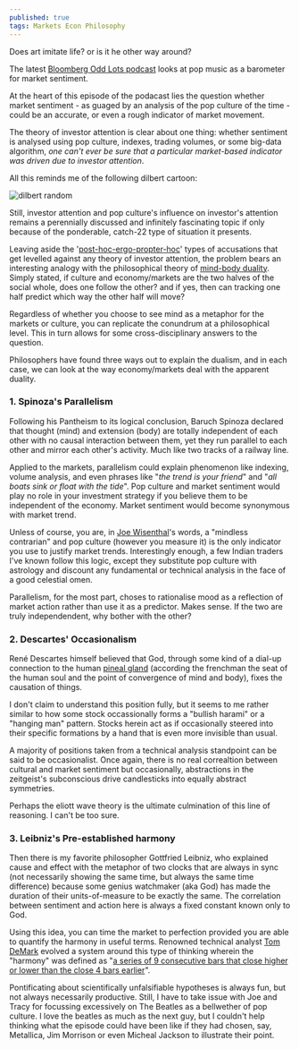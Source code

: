 ```yaml
---
published: true
tags: Markets Econ Philosophy
---
```

Does art imitate life? or is it he other way around? 

The latest [Bloomberg Odd Lots podcast](https://www.bloomberg.com/news/audio/2017-04-21/how-to-use-pop-music-to-forecast-the-stock-market) looks at pop music as a barometer for market sentiment. 

At the heart of this episode of the podacast lies the question whether market sentiment - as guaged by an analysis of the pop culture of the time - could be an accurate, or even a rough indicator of market movement.

The theory of investor attention is clear about one thing: whether sentiment is analysed using pop culture, indexes, trading volumes, or some big-data algorithm, _one can't ever be sure that a particular market-based indicator was driven due to investor attention_. 

All this reminds me of the following dilbert cartoon:

![dilbert random](http://assets.amuniversal.com/321a39e06d6401301d80001dd8b71c47)

Still, investor attention and pop culture's influence on investor's attention remains a perennially discussed and infinitely fascinating topic if only because of the ponderable, catch-22 type of situation it presents.

Leaving aside the '[post-hoc-ergo-propter-hoc](https://en.wikipedia.org/wiki/Post_hoc_ergo_propter_hoc)' types of accusations that get levelled against any theory of investor attention, the problem bears an interesting analogy with the philosophical theory of [mind-body duality](https://plato.stanford.edu/entries/dualism/#MinBod). Simply stated, if culture and economy/markets are the two halves of the social whole, does one follow the other? and if yes, then can tracking one half predict which way the other half will move?

Regardless of whether you choose to see mind as a metaphor for the markets or culture, you can replicate the conundrum at a philosophical level. This in turn allows for some cross-disciplinary answers to the question.

Philosophers have found three ways out to explain the dualism, and in each case, we can look at the way economy/markets deal with the apparent duality.

### 1. Spinoza's Parallelism
Following his Pantheism to its logical conclusion, Baruch Spinoza declared that thought (mind) and extension (body) are totally independent of each other with no causal interaction between them, yet they run parallel to each other and mirror each other's activity. Much like two tracks of a railway line. 

Applied to the markets, parallelism could explain phenomenon like indexing, volume analysis, and even phrases like "_the trend is your friend_" and "_all boats sink or float with the tide_". Pop culture and market sentiment would play no role in your investment strategy if you believe them to be independent of the economy. Market sentiment would become synonymous with market trend.

Unless of course, you are, in [Joe Wisenthal](https://twitter.com/TheStalwart)'s words, a "mindless contrarian" and pop culture (however you measure it) is the only indicator you use to justify market trends. Interestingly enough, a few Indian traders I've known follow this logic, except they substitute pop culture with astrology and discount any fundamental or technical analysis in the face of a good celestial omen.

Parallelism, for the most part, choses to rationalise mood as a reflection of market action rather than use it as a predictor. Makes sense. If the two are truly independendent, why bother with the other?

### 2. Descartes' Occasionalism
René Descartes himself believed that God, through some kind of a dial-up connection to the human [pineal gland](https://plato.stanford.edu/entries/pineal-gland/) (according the frenchman the seat of the human soul and the point of convergence of mind and body), fixes the causation of things.

I don't claim to understand this position fully, but it seems to me rather similar to how some stock occassionally forms a "bullish harami" or a "hanging man" pattern. Stocks herein act as if occasionally steered into their specific formations by a hand that is even more invisible than usual.

A majority of positions taken from a technical analysis standpoint can be said to be occasionalist. Once again, there is no real correaltion between cultural and market sentiment but occasionally, abstractions in the zeitgeist's subconscious drive candlesticks into equally abstract symmetries.

Perhaps the eliott wave theory is the ultimate culmination of this line of reasoning. I can't be too sure.

### 3. Leibniz's Pre-established harmony
Then there is my favorite philosopher Gottfried Leibniz, who explained cause and effect with the metaphor of two clocks that are always in sync (not necessarily showing the same time, but always the same time difference) because some genius watchmaker (aka God) has made the duration of their units-of-measure to be exactly the same. The correlation between sentiment and action here is always a fixed constant known only to God.

Using this idea, you can time the market to perfection provided you are able to quantify the harmony in useful terms. Renowned technical analyst [Tom DeMark]( https://en.wikipedia.org/wiki/Thomas_DeMark) evolved a system around this type of thinking wherein the "harmony" was defined as "[a series of 9 consecutive bars that close higher or lower than the close 4 bars earlier](https://www.seeitmarket.com/understanding-the-basics-of-demark-setups/)".

Pontificating about scientifically unfalsifiable hypotheses is always fun, but not always necessarily productive. Still, I have to take issue with Joe and Tracy for focussing excessively on The Beatles as a bellwether of pop culture. I love the beatles as much as the next guy, but I couldn't help thinking what the episode could have been like if they had chosen, say, Metallica, Jim Morrison or even Micheal Jackson to illustrate their point.
